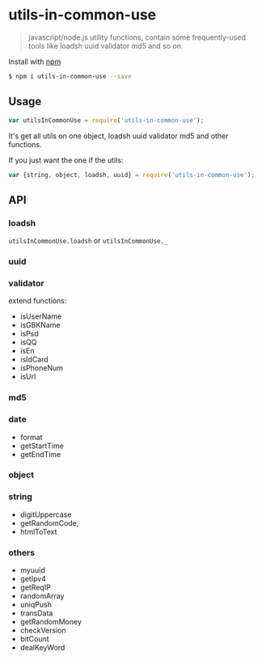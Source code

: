 # utils-in-common-use

> javascript/node.js utility functions, contain some frequently-used tools like loadsh uuid validator md5 and so on.

Install with [npm](https://www.npmjs.com/)

```sh
$ npm i utils-in-common-use --save
```

## Usage

```js
var utilsInCommonUse = require('utils-in-common-use');
```

It's get all utils on one object, loadsh uuid validator md5 and other functions.

If you just want the one if the utils:

```js
var {string, object, loadsh, uuid} = require('utils-in-common-use');
```

## API

### loadsh

`utilsInCommonUse.loadsh` or `utilsInCommonUse._`

### uuid

### validator
extend functions:
- isUserName
- isGBKName
- isPsd 
- isQQ 
- isEn 
- isIdCard 
- isPhoneNum
- isUrl

### md5

### date
- format
- getStartTime
- getEndTime

### object

### string
- digitUppercase
- getRandomCode,
- htmlToText

### others
- myuuid
- getIpv4
- getReqIP
- randomArray
- uniqPush
- transData
- getRandomMoney
- checkVersion
- bitCount
- dealKeyWord
